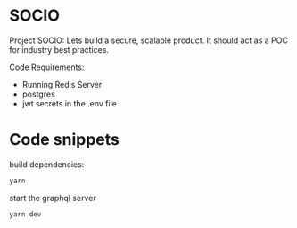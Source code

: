 # SOCIO

Project SOCIO:
Lets build a secure, scalable product. It should act as a POC for industry best practices.

Code Requirements:

- Running Redis Server
- postgres
- jwt secrets in the .env file

# Code snippets

build dependencies:

```sh
yarn
```

start the graphql server

```
yarn dev
```
